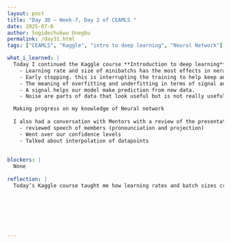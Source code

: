 ```yaml
---
layout: post
title: "Day 30 – Week-7, Day 2 of CEAMLS "
date: 2025-07-8
author: Sogidechukwu Unegbu
permalink: /day31.html
tags: ["CEAMLS", "Kaggle", "intro to deep learning", "Neural Network"]

what_i_learned: |  
  Today I continued the Kaggle course **Introduction to deep learning**. While progressing through the course I leearnt the following:
    - Learning rate and size of minibatchs has the most effects in neral network training.
    - Early stopping. this is interrupting the training to help keep an eye on the model.
    - The meaning of overfitting and underfitting in terms of signal and noise
    - A signal helps our model make prediction from new data.
    - Noise are parts of data that look useful but is not really useful. 

  Making progress on my knowledge of Neural network
    
  I also had a conversation with Mentors with a review of the presentation
    - reviewed speech of members (pronounciation and projection)
    - Went over our confidence levels
    - Talked about interpolation of datapoints
    
  
blockers: |
  None
  
reflection: |
  Today’s Kaggle course taught me how learning rates and batch sizes critically impact neural network training, while early stopping prevents overfitting. I learned to distinguish signal (meaningful patterns) from noise (misleading data) in model predictions. Our mentor session improved my presentation skills, focusing on speech clarity and data interpretation. These experiences strengthened both my technical knowledge and communication abilities. I would look into the assignement given today (learning about interpolation)


  
  

  
   
---
```

